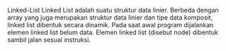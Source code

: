 Linked-List
Linked List adalah suatu struktur data linier. Berbeda dengan array yang juga merupakan struktur data linier dan tipe data komposit, linked list dibentuk secara dinamik. 
Pada saat awal program dijalankan elemen linked list belum data. Elemen linked list (disebut node) dibentuk sambil jalan sesuai instruksi.

